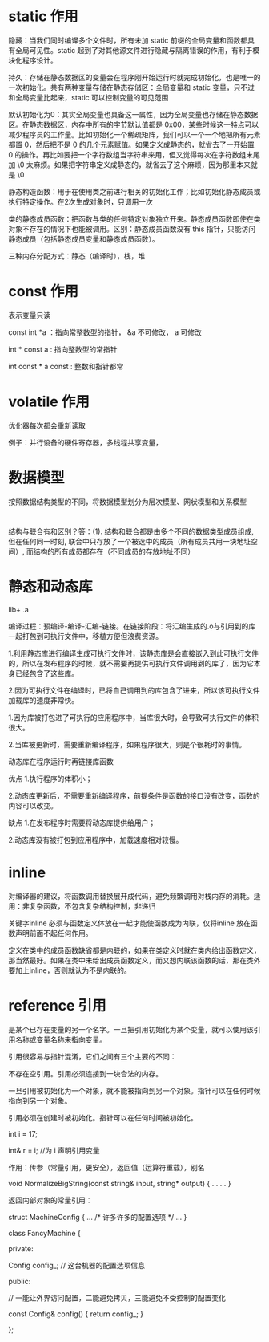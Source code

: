 # static 作用

隐藏：当我们同时编译多个文件时，所有未加 static 前缀的全局变量和函数都具有全局可见性。static 起到了对其他源文件进行隐藏与隔离错误的作用，有利于模块化程序设计。

持久：存储在静态数据区的变量会在程序刚开始运行时就完成初始化，也是唯一的一次初始化。共有两种变量存储在静态存储区：全局变量和 static 变量，只不过和全局变量比起来，static 可以控制变量的可见范围

默认初始化为0：其实全局变量也具备这一属性，因为全局变量也存储在静态数据区。在静态数据区，内存中所有的字节默认值都是 0x00，某些时候这一特点可以减少程序员的工作量。比如初始化一个稀疏矩阵，我们可以一个一个地把所有元素都置 0，然后把不是 0 的几个元素赋值。如果定义成静态的，就省去了一开始置 0 的操作。再比如要把一个字符数组当字符串来用，但又觉得每次在字符数组末尾加 \0 太麻烦。如果把字符串定义成静态的，就省去了这个麻烦，因为那里本来就是 \0 

静态构造函数：用于在使用类之前进行相关的初始化工作；比如初始化静态成员或执行特定操作。在2次生成对象时，只调用一次

类的静态成员函数：把函数与类的任何特定对象独立开来。静态成员函数即使在类对象不存在的情况下也能被调用。区别：静态成员函数没有 this 指针，只能访问静态成员（包括静态成员变量和静态成员函数）。

三种内存分配方式：静态（编译时），栈，堆

# const 作用

表示变量只读

const int *a ：指向常整数型的指针， &a 不可修改， a 可修改

int * const a : 指向整数型的常指针

int const * a const : 整数和指针都常

# volatile 作用

优化器每次都会重新读取

例子：并行设备的硬件寄存器，多线程共享变量，

# 数据模型

按照数据结构类型的不同，将数据模型划分为层次模型、网状模型和关系模型

# 
结构与联合有和区别？答：(1). 结构和联合都是由多个不同的数据类型成员组成, 但在任何同一时刻, 联合中只存放了一个被选中的成员（所有成员共用一块地址空间）, 而结构的所有成员都存在（不同成员的存放地址不同）

#  静态和动态库

lib+ .a

编译过程：预编译-编译-汇编-链接。在链接阶段：将汇编生成的.o与引用到的库一起打包到可执行文件中，移植方便但浪费资源。

1.利用静态库进行编译生成可执行文件时，该静态库是会直接嵌入到此可执行文件的，所以在发布程序的时候，就不需要再提供可执行文件调用到的库了，因为它本身已经包含了这些库。

2.因为可执行文件在编译时，已将自己调用到的库包含了进来，所以该可执行文件加载库的速度非常快。

1.因为库被打包进了可执行的应用程序中，当库很大时，会导致可执行文件的体积很大。

2.当库被更新时，需要重新编译程序，如果程序很大，则是个很耗时的事情。



动态库在程序运行时再链接库函数

优点
1.执行程序的体积小；

2.动态库更新后，不需要重新编译程序，前提条件是函数的接口没有改变，函数的内容可以改变。

缺点
1.在发布程序时需要将动态库提供给用户；

2.动态库没有被打包到应用程序中，加载速度相对较慢。

# inline

对编译器的建议，将函数调用替换展开成代码，避免频繁调用对栈内存的消耗。适用：非复杂函数，不包含复杂结构控制，非递归

关键字inline 必须与函数定义体放在一起才能使函数成为内联，仅将inline 放在函数声明前面不起任何作用。

定义在类中的成员函数缺省都是内联的，如果在类定义时就在类内给出函数定义，那当然最好。如果在类中未给出成员函数定义，而又想内联该函数的话，那在类外要加上inline，否则就认为不是内联的。

# reference 引用

是某个已存在变量的另一个名字。一旦把引用初始化为某个变量，就可以使用该引用名称或变量名称来指向变量。

引用很容易与指针混淆，它们之间有三个主要的不同：

不存在空引用。引用必须连接到一块合法的内存。

一旦引用被初始化为一个对象，就不能被指向到另一个对象。指针可以在任何时候指向到另一个对象。

引用必须在创建时被初始化。指针可以在任何时间被初始化。

int i = 17;

int&  r = i;  //为 i 声明引用变量

作用：传参（常量引用，更安全），返回值（运算符重载），别名

void NormalizeBigString(const string& input, string* output) {
... ...
}

返回内部对象的常量引用：

struct MachineConfig { ... /* 许多许多的配置选项 */ ... }

class FancyMachine {

private:

Config config_;  // 这台机器的配置选项信息

public:

// 一能让外界访问配置，二能避免拷贝，三能避免不受控制的配置变化

const Config& config() { return config_; }

};

